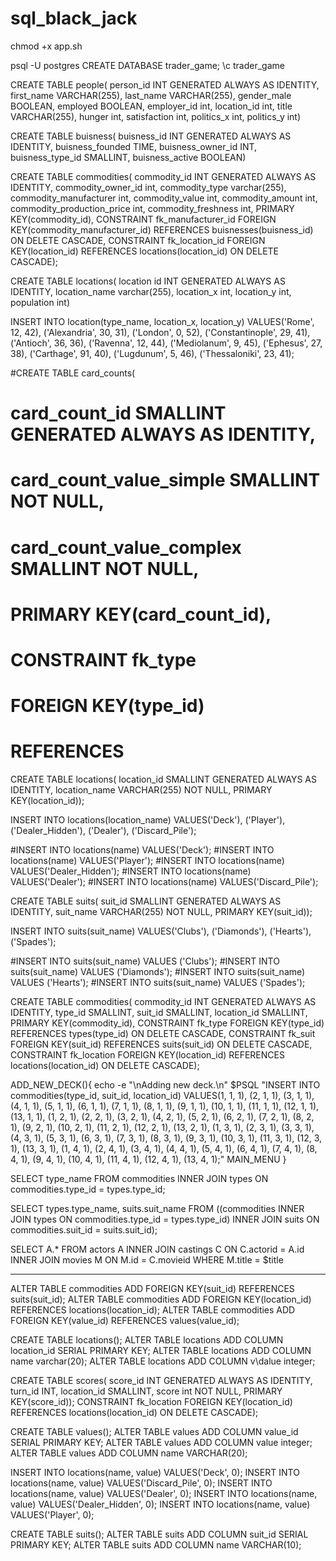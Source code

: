 # sql_black_jack
 
chmod +x app.sh

psql -U postgres
CREATE DATABASE trader_game;
\c trader_game

CREATE TABLE people(
   person_id INT GENERATED ALWAYS AS IDENTITY,
   first_name VARCHAR(255),
   last_name VARCHAR(255),
   gender_male BOOLEAN,
   employed BOOLEAN,
   employer_id int,
   location_id int,
   title VARCHAR(255),
   hunger int,
   satisfaction int,
   politics_x int,
   politics_y int)

CREATE TABLE buisness(
   buisness_id INT GENERATED ALWAYS AS IDENTITY,
   buisness_founded TIME,
   buisness_owner_id INT,
   buisness_type_id SMALLINT,
   buisness_active BOOLEAN)

CREATE TABLE commodities(
   commodity_id INT GENERATED ALWAYS AS IDENTITY,
   commodity_owner_id int,
   commodity_type varchar(255),
   commodity_manufacturer int,
   commodity_value int,
   commodity_amount int,
   commodity_production_price int,
   commodity_freshness int,
   PRIMARY KEY(commodity_id),
   CONSTRAINT fk_manufacturer_id
      FOREIGN KEY(commodity_manufacturer_id)
	  REFERENCES buisnesses(buisness_id)
	  ON DELETE CASCADE,
   CONSTRAINT fk_location_id
      FOREIGN KEY(location_id)
	  REFERENCES locations(location_id)
	  ON DELETE CASCADE);


   
CREATE TABLE locations(
   location id INT GENERATED ALWAYS AS IDENTITY,
   location_name varchar(255),
   location_x int,
   location_y int,
   population int)
   
INSERT INTO location(type_name, location_x, location_y) 
VALUES('Rome', 12, 42), 
('Alexandria', 30, 31),
('London', 0, 52),
('Constantinople', 29, 41),
('Antioch', 36, 36),
('Ravenna', 12, 44),
('Mediolanum', 9, 45),
('Ephesus', 27, 38),
('Carthage', 91, 40),
('Lugdunum', 5, 46),
('Thessaloniki', 23, 41);

#CREATE TABLE card_counts(
#  card_count_id SMALLINT GENERATED ALWAYS AS IDENTITY,
#   card_count_value_simple SMALLINT NOT NULL,
#   card_count_value_complex SMALLINT NOT NULL,
#   PRIMARY KEY(card_count_id),
#   CONSTRAINT fk_type
#      FOREIGN KEY(type_id)
#	  REFERENCES 

CREATE TABLE locations(
   location_id SMALLINT GENERATED ALWAYS AS IDENTITY,
   location_name VARCHAR(255) NOT NULL,
   PRIMARY KEY(location_id));
   
INSERT INTO locations(location_name) 
VALUES('Deck'), ('Player'), ('Dealer_Hidden'), ('Dealer'), ('Discard_Pile');


#INSERT INTO locations(name) VALUES('Deck');
#INSERT INTO locations(name) VALUES('Player');
#INSERT INTO locations(name) VALUES('Dealer_Hidden');
#INSERT INTO locations(name) VALUES('Dealer');
#INSERT INTO locations(name) VALUES('Discard_Pile');

CREATE TABLE suits(
   suit_id SMALLINT GENERATED ALWAYS AS IDENTITY,
   suit_name VARCHAR(255) NOT NULL,
   PRIMARY KEY(suit_id));

INSERT INTO suits(suit_name) 
VALUES('Clubs'), ('Diamonds'), ('Hearts'), ('Spades');

#INSERT INTO suits(suit_name) VALUES ('Clubs');
#INSERT INTO suits(suit_name) VALUES ('Diamonds');
#INSERT INTO suits(suit_name) VALUES ('Hearts');
#INSERT INTO suits(suit_name) VALUES ('Spades');

CREATE TABLE commodities(
   commodity_id INT GENERATED ALWAYS AS IDENTITY,
   type_id SMALLINT,
   suit_id SMALLINT,
   location_id SMALLINT,
   PRIMARY KEY(commodity_id),
   CONSTRAINT fk_type
      FOREIGN KEY(type_id) 
	  REFERENCES types(type_id)
	  ON DELETE CASCADE,
   CONSTRAINT fk_suit
      FOREIGN KEY(suit_id)
	  REFERENCES suits(suit_id)
	  ON DELETE CASCADE,
   CONSTRAINT fk_location
      FOREIGN KEY(location_id)
	  REFERENCES locations(location_id)
	  ON DELETE CASCADE);

ADD_NEW_DECK(){
echo -e "\nAdding new deck.\n"
$PSQL "INSERT INTO commodities(type_id, suit_id, location_id) VALUES(1, 1, 1), (2, 1, 1), (3, 1, 1), (4, 1, 1), (5, 1, 1), (6, 1, 1), (7, 1, 1), (8, 1, 1), (9, 1, 1), (10, 1, 1), (11, 1, 1), (12, 1, 1), (13, 1, 1), (1, 2, 1), (2, 2, 1), (3, 2, 1), (4, 2, 1), (5, 2, 1), (6, 2, 1), (7, 2, 1), (8, 2, 1), (9, 2, 1), (10, 2, 1), (11, 2, 1), (12, 2, 1), (13, 2, 1), (1, 3, 1), (2, 3, 1), (3, 3, 1), (4, 3, 1), (5, 3, 1), (6, 3, 1), (7, 3, 1), (8, 3, 1), (9, 3, 1), (10, 3, 1), (11, 3, 1), (12, 3, 1), (13, 3, 1), (1, 4, 1), (2, 4, 1), (3, 4, 1), (4, 4, 1), (5, 4, 1), (6, 4, 1), (7, 4, 1), (8, 4, 1), (9, 4, 1), (10, 4, 1), (11, 4, 1), (12, 4, 1), (13, 4, 1);"
MAIN_MENU
}

SELECT type_name FROM commodities INNER JOIN types ON commodities.type_id = types.type_id;

SELECT types.type_name, suits.suit_name FROM ((commodities INNER JOIN types ON commodities.type_id = types.type_id) INNER JOIN suits ON commodities.suit_id = suits.suit_id);

SELECT A.*
FROM actors A
INNER JOIN castings C ON C.actorid = A.id
INNER JOIN movies M ON M.id = C.movieid
WHERE M.title = $title

----

ALTER TABLE commodities ADD FOREIGN KEY(suit_id) REFERENCES suits(suit_id);
ALTER TABLE commodities ADD FOREIGN KEY(location_id) REFERENCES locations(location_id);
ALTER TABLE commodities ADD FOREIGN KEY(value_id) REFERENCES values(value_id);

CREATE TABLE locations();
ALTER TABLE locations ADD COLUMN location_id SERIAL PRIMARY KEY;
ALTER TABLE locations ADD COLUMN name varchar(20);
ALTER TABLE locations ADD COLUMN v\dalue integer;

CREATE TABLE scores(
   score_id INT GENERATED ALWAYS AS IDENTITY,
   turn_id INT,
   location_id SMALLINT,
   score int NOT NULL,
   PRIMARY KEY(score_id));
      CONSTRAINT fk_location
      FOREIGN KEY(location_id)
	  REFERENCES locations(location_id)
	  ON DELETE CASCADE);

CREATE TABLE values();
ALTER TABLE values ADD COLUMN value_id SERIAL PRIMARY KEY;
ALTER TABLE values ADD COLUMN value integer;
ALTER TABLE values ADD COLUMN name VARCHAR(20);

INSERT INTO locations(name, value) VALUES('Deck', 0);
INSERT INTO locations(name, value) VALUES('Discard_Pile', 0);
INSERT INTO locations(name, value) VALUES('Dealer', 0);
INSERT INTO locations(name, value) VALUES('Dealer_Hidden', 0);
INSERT INTO locations(name, value) VALUES('Player', 0);

CREATE TABLE suits();
ALTER TABLE suits ADD COLUMN suit_id SERIAL PRIMARY KEY;
ALTER TABLE suits ADD COLUMN name VARCHAR(10);
